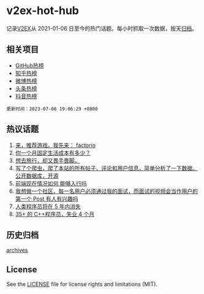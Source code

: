 # v2ex-hot-hub

 记录[V2EX](https://www.v2ex.com/)从 2021-01-06 日至今的热门话题。每小时抓取一次数据，按天[归档](archives)。
 
 ## 相关项目

- [GitHub热榜](https://github.com/snaildev/github-hot-hub)
- [知乎热榜](https://github.com/snaildev/zhihu-hot-hub)
- [微博热榜](https://github.com/snaildev/weibo-hot-hub)
- [头条热榜](https://github.com/snaildev/toutiao-hot-hub)
- [抖音热榜](https://github.com/snaildev/douyin-hot-hub)


 `更新时间：2023-07-06 19:06:29 +0800`

## 热议话题

1. [来，推荐游戏。我先来： factorio](https://www.v2ex.com/t/954388)
1. [你一个月固定生活成本有多少？](https://www.v2ex.com/t/954530)
1. [想去旅行，却又畏手畏脚。](https://www.v2ex.com/t/954412)
1. [写了个爬虫，爬了本站的所有帖子、评论和用户信息，简单分析了一下数据。公开数据库，开源](https://www.v2ex.com/t/954480)
1. [前端现在情况如何 能够入行吗](https://www.v2ex.com/t/954392)
1. [我想做一个社区，每一名用户必须通过我的面试，而面试的视频会当作用户的第一个 Post 有人有兴趣吗](https://www.v2ex.com/t/954543)
1. [人类程序员将在 5 年内消失](https://www.v2ex.com/t/954385)
1. [35+ 的 C++程序员，失业 4 个月](https://www.v2ex.com/t/954430)

## 历史归档

[archives](archives)

## License

See the [LICENSE](LICENSE) file for license rights and limitations (MIT).
